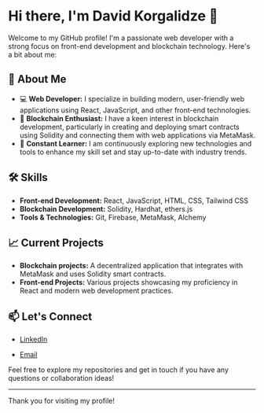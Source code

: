 # Hi there, I'm David Korgalidze 👋

Welcome to my GitHub profile! I'm a passionate web developer with a strong focus on front-end development and blockchain technology. Here's a bit about me:

## 🚀 About Me

- 💻 **Web Developer:** I specialize in building modern, user-friendly web applications using React, JavaScript, and other front-end technologies.
- 🔗 **Blockchain Enthusiast:** I have a keen interest in blockchain development, particularly in creating and deploying smart contracts using Solidity and connecting them with web applications via MetaMask.
- 🌱 **Constant Learner:** I am continuously exploring new technologies and tools to enhance my skill set and stay up-to-date with industry trends.

## 🛠️ Skills

- **Front-end Development:** React, JavaScript, HTML, CSS, Tailwind CSS
- **Blockchain Development:** Solidity, Hardhat, ethers.js
- **Tools & Technologies:** Git, Firebase, MetaMask, Alchemy

## 📈 Current Projects

 - **Blockchain projects:** A decentralized application that integrates with MetaMask and uses Solidity smart contracts.
- **Front-end Projects:** Various projects showcasing my proficiency in React and modern web development practices.

## 📫 Let's Connect

- [LinkedIn](https://www.linkedin.com/in/dato-korgalidze/)

- [Email](mailto:d.korgalidze@gmail.com)

Feel free to explore my repositories and get in touch if you have any questions or collaboration ideas!

---

Thank you for visiting my profile!

